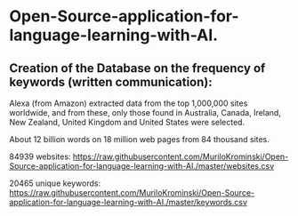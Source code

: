 # Open-Source-application-for-language-learning-with-AI.

## Creation of the Database on the frequency of keywords (written communication):

Alexa (from Amazon) extracted data from the top 1,000,000 sites worldwide, and from these, only those found in Australia, Canada, Ireland, New Zealand, United Kingdom and United States were selected.

About 12 billion words on 18 million web pages from 84 thousand sites.

84939 websites:
https://raw.githubusercontent.com/MuriloKrominski/Open-Source-application-for-language-learning-with-AI./master/websites.csv

20465 unique keywords:
https://raw.githubusercontent.com/MuriloKrominski/Open-Source-application-for-language-learning-with-AI./master/keywords.csv

